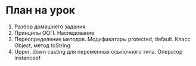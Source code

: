 # План на урок <br/>
1. Разбор домашнего задания  <br/>
2. Принципы ООП. Наследование  <br/>
3. Переопределение методов. Модификаторы protected, default. Класс Object, метод toString  <br/>
4. Upper, down casting для переменных ссылочного типа. Оператор instanceof  <br/>